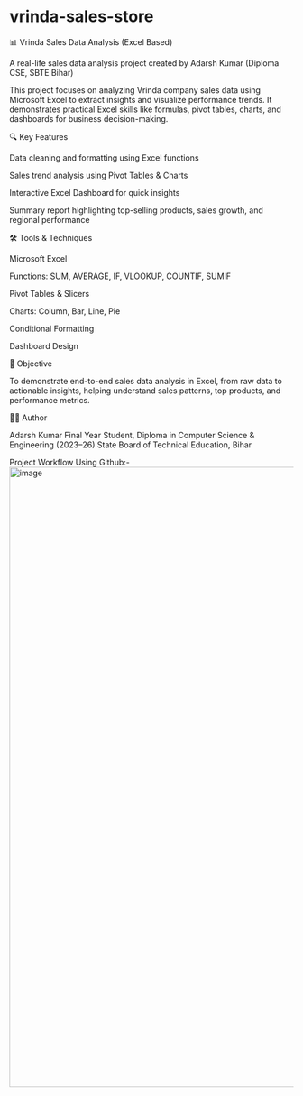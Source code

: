 # vrinda-sales-store

📊 Vrinda Sales Data Analysis (Excel Based)

A real-life sales data analysis project created by Adarsh Kumar (Diploma CSE, SBTE Bihar)

This project focuses on analyzing Vrinda company sales data using Microsoft Excel to extract insights and visualize performance trends.
It demonstrates practical Excel skills like formulas, pivot tables, charts, and dashboards for business decision-making.

🔍 Key Features

Data cleaning and formatting using Excel functions

Sales trend analysis using Pivot Tables & Charts

Interactive Excel Dashboard for quick insights

Summary report highlighting top-selling products, sales growth, and regional performance

🛠️ Tools & Techniques

Microsoft Excel

Functions: SUM, AVERAGE, IF, VLOOKUP, COUNTIF, SUMIF

Pivot Tables & Slicers

Charts: Column, Bar, Line, Pie

Conditional Formatting

Dashboard Design

🎯 Objective

To demonstrate end-to-end sales data analysis in Excel, from raw data to actionable insights, helping understand sales patterns, top products, and performance metrics.

👨‍💻 Author

Adarsh Kumar
Final Year Student, Diploma in Computer Science & Engineering (2023–26)
State Board of Technical Education, Bihar

Project Workflow Using Github:-
<img width="1903" height="1100" alt="image" src="https://github.com/user-attachments/assets/e7007686-248b-4113-874e-be55bb6f58a6" />


